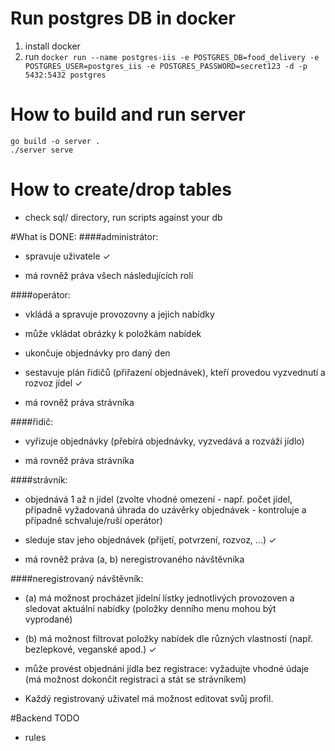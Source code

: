 # Run postgres DB in docker
1. install docker
2. run `docker run --name postgres-iis -e POSTGRES_DB=food_delivery -e POSTGRES_USER=postgres_iis -e POSTGRES_PASSWORD=secret123 -d -p 5432:5432 postgres`

# How to build and run server
```
go build -o server .
./server serve
```


# How to create/drop tables
- check sql/ directory, run scripts against your db 


#What is DONE:
####administrátor:

- spravuje uživatele ✓

- má rovněž práva všech následujících rolí

####operátor:

- vkládá a spravuje provozovny a jejich nabídky 

- může vkládat obrázky k položkám nabídek 

- ukončuje objednávky pro daný den 

- sestavuje plán řidičů (přiřazení objednávek), kteří provedou vyzvednutí a rozvoz jídel ✓ 

- má rovněž práva strávníka

####řidič:

- vyřizuje objednávky (přebírá objednávky, vyzvedává a rozváží jídlo)

- má rovněž práva strávníka

####strávník:

- objednává 1 až n jídel (zvolte vhodné omezení - např. počet jídel, případně vyžadovaná úhrada do uzávěrky objednávek - kontroluje a případně schvaluje/ruší operátor)

- sleduje stav jeho objednávek (přijetí, potvrzení, rozvoz, ...) ✓

- má rovněž práva (a, b) neregistrovaného návštěvníka

####neregistrovaný návštěvník:

- (a) má možnost procházet jídelní lístky jednotlivých provozoven a sledovat aktuální nabídky (položky denního menu mohou být vyprodané) 

- (b) má možnost filtrovat položky nabídek dle různých vlastností (např. bezlepkové, veganské apod.) ✓

- může provést objednání jídla bez registrace: vyžadujte vhodné údaje (má možnost dokončit registraci a stát se strávníkem)

- Každý registrovaný uživatel má možnost editovat svůj profil. 
 
#Backend TODO
- rules
